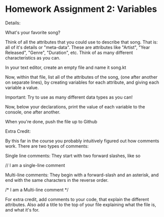 # Homework Assignment 2: Variables

Details:
 
What's your favorite song?

Think of all the attributes that you could use to describe that song. That is: all of it's details or "meta-data". These are attributes like "Artist", "Year Released", "Genre", "Duration", etc. Think of as many different characteristics as you can.

In your text editor, create an empty file and name it song.kt

Now, within that file, list all of the attributes of the song, (one after another on separate lines), by creating variables for each attribute, and giving each variable a value.

Important: Try to use as many different data types as you can!

Now, below your declarations, print the value of each variable to the console, one after another.

When you're done, push the file up to Github

Extra Credit:

By this far in the course you probably intuitively figured out how comments work. There are two types of comments:

Single line comments: They start with two forward slashes, like so

 // I am a single-line comment

Multi-line comments: They begin with a forward-slash and an asterisk, and end with the same characters in the reverse order.

/*
I am a
Multi-line comment
*/

For extra credit, add comments to your code, that explain the different attributes. Also add a title to the top of your file explaining what the file is, and what it's for.


